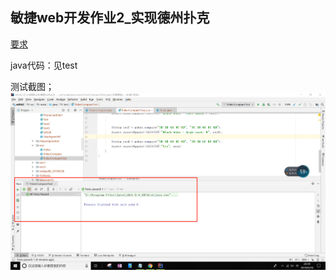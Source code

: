 <h2>敏捷web开发作业2_实现德州扑克</h2>

[要求](https://school.thoughtworks.cn/learn/program-center/subjectiveQuiz/index.html#/student/program/195/task/3110/assignment/4213/quiz/1299)


java代码：见test

测试截图；
<img src="./图片/2.png">